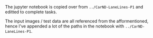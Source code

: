 The jupyter notebook is copied over from `../CarND-LaneLines-P1` and editted to complete tasks.

The input images / test data are all referenced from the afformentioned, hence I've appended a lot of the paths in the notebook with `../CarND-LaneLines-P1`.

